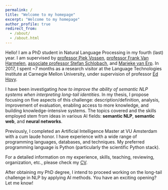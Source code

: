 ```yaml
---
permalink: /
title: "Welcome to my homepage"
excerpt: "Welcome to my homepage"
author_profile: true
redirect_from: 
  - /about/
  - /about.html
---
```


Hello! I am a PhD student in Natural Language Processing in my fourth (last) year. 
I am supervised by <a href="http://vossen.info/">professor Piek Vossen</a>, <a href="https://www.cs.vu.nl/~frank.van.harmelen/">professor Frank Van Harmelen</a>, <a href="http://www.few.vu.nl/~schlobac/">associate professor Stefan Schlobach</a>, and <a href="https://mariekevanerp.com/">Marieke van Erp</a>.
In 2017, I spent ~7 months as a research visitor at the Language Technologies Institute at Carnegie Mellon University, under supervision of professor <a href="https://www.cs.cmu.edu/~hovy/">Ed Hovy</a>.

I have been investigating *how to improve the ability of semantic NLP systems when interpreting long-tail identities*. In my thesis, I propose focusing on five aspects of this challenge: description/definition, analysis, improvement of evaluation, enabling access to more knowledge, and building knowledge-intensive systems. The topics covered and the skills employed stem from ideas in various AI fields: **semantic NLP**, **semantic web**, and **neural networks**.

Previously, I completed an Artificial Intelligence Master at VU Amsterdam with a cum laude honor. I have experience with a wide range of programming languages, databases, and techniques. My preferred programming language is Python (particularly the scientific Python stack). 

For a detailed information on my experience, skills, teaching, reviewing, organization, etc., please check my <a href="/files/CV.pdf">CV</a>.

After obtaining my PhD degree, I intend to proceed working on the long-tail challenge in NLP by applying AI methods. You have an exciting opening? Let me know!

